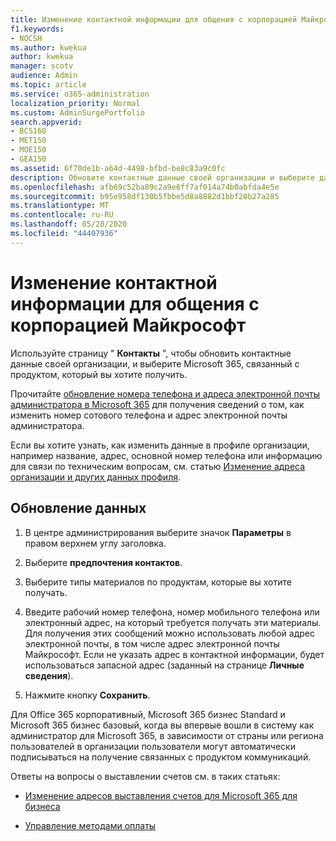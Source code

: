 ```yaml
---
title: Изменение контактной информации для общения с корпорацией Майкрософт
f1.keywords:
- NOCSH
ms.author: kwekua
author: kwekua
manager: scotv
audience: Admin
ms.topic: article
ms.service: o365-administration
localization_priority: Normal
ms.custom: AdminSurgePortfolio
search.appverid:
- BCS160
- MET150
- MOE150
- GEA150
ms.assetid: 6f70de1b-a64d-4498-bfbd-be8c83a9c0fc
description: Обновите контактные данные своей организации и выберите данные, связанные с продуктом Microsoft 365, которые вы хотите получить.
ms.openlocfilehash: afb69c52ba89c2a9e6ff7af014a74b0abfda4e5e
ms.sourcegitcommit: b95e958df130b5fbbe5d8a8882d1bbf20b27a285
ms.translationtype: MT
ms.contentlocale: ru-RU
ms.lasthandoff: 05/28/2020
ms.locfileid: "44407936"
---
```

# <a name="change-your-contact-preferences-for-communications-from-microsoft"></a>Изменение контактной информации для общения с корпорацией Майкрософт

Используйте страницу " **Контакты** ", чтобы обновить контактные данные своей организации, и выберите Microsoft 365, связанный с продуктом, который вы хотите получить.
  
Прочитайте [обновление номера телефона и адреса электронной почты администратора в Microsoft 365](update-phone-number-and-email-address.md) для получения сведений о том, как изменить номер сотового телефона и адрес электронной почты администратора.
  
Если вы хотите узнать, как изменить данные в профиле организации, например название, адрес, основной номер телефона или информацию для связи по техническим вопросам, см. статью [Изменение адреса организации и других данных профиля](change-address-contact-and-more.md).
  
## <a name="to-update-your-information"></a>Обновление данных
  
1. В центре администрирования выберите значок **Параметры** в правом верхнем углу заголовка.

2. Выберите **предпочтения контактов**.

3. Выберите типы материалов по продуктам, которые вы хотите получать.

4. Введите рабочий номер телефона, номер мобильного телефона или электронный адрес, на который требуется получать эти материалы.
    Для получения этих сообщений можно использовать любой адрес электронной почты, в том числе адрес электронной почты Майкрософт. Если не указать адрес в контактной информации, будет использоваться запасной адрес (заданный на странице **Личные сведения**).

5. Нажмите кнопку **Сохранить**.
  
Для Office 365 корпоративный, Microsoft 365 бизнес Standard и Microsoft 365 бизнес базовый, когда вы впервые вошли в систему как администратор для Microsoft 365, в зависимости от страны или региона пользователей в организации пользователи могут автоматически подписываться на получение связанных с продуктом коммуникаций.
  
Ответы на вопросы о выставлении счетов см. в таких статьях:
  
- [Изменение адресов выставления счетов для Microsoft 365 для бизнеса](../../commerce/billing-and-payments/change-your-billing-addresses.md)

- [Управление методами оплаты](../../commerce/billing-and-payments/manage-payment-methods.md)
